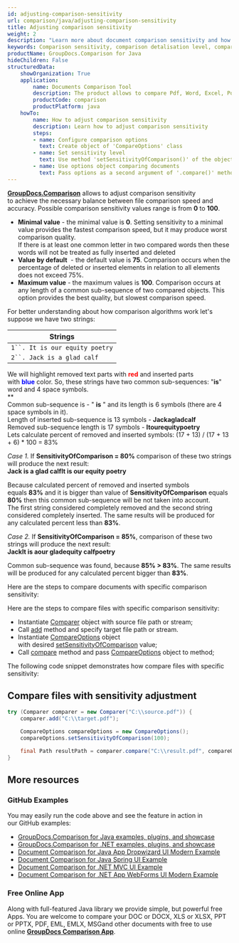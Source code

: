 ```yaml
---
id: adjusting-comparison-sensitivity
url: comparison/java/adjusting-comparison-sensitivity
title: Adjusting comparison sensitivity
weight: 2
description: "Learn more about document comparison sensitivity and how to adjust it to achieve best performance and accuracy when compare documents with GroupDocs.Comparison for Java."
keywords: Comparison sensitivity, comparison detalisation level, compare documents, file comparison
productName: GroupDocs.Comparison for Java
hideChildren: False
structuredData:
    showOrganization: True
    application:
        name: Documents Comparison Tool
        description: The product allows to compare Pdf, Word, Excel, PowerPoint, AutoCad, Image, Code and much more file formats. Comparison API also supports accepting or rejecting changes, extracting document information and generating comparison report
        productCode: comparison
        productPlatform: java
    howTo:
        name: How to adjust comparison sensitivity
        description: Learn how to adjust comparison sensitivity
        steps:
        - name: Configure comparison options
          text: Create object of 'CompareOptions' class
        - name: Set sensitivity level
          text: Use method 'setSensitivityOfComparison()' of the object to set sensitivity of comparison
        - name: Use options object comparing documents
          text: Pass options as a second argument of '.compare()' method
---
```

**[GroupDocs.Comparison](https://products.groupdocs.com/comparison/java)** allows to adjust comparison sensitivity to achieve the necessary balance between file comparison speed and accuracy. Possible comparison sensitivity values range is from **0** to **100**.

*   **Minimal value** - the minimal value is **0**. Setting sensitivity to a minimal value provides the fastest comparison speed, but it may produce worst comparison quality.  
    If there is at least one common letter in two compared words then these words will not be treated as fully inserted and deleted
*   **Value by default**  - the default value is **75**. Comparison occurs when the percentage of deleted or inserted elements in relation to all elements does not exceed 75%.
*   **Maximum value** - the maximum values is **100**. Comparison occurs at any length of a common sub-sequence of two compared objects. This option provides the best quality, but slowest comparison speed.    

For better understanding about how comparison algorithms work let's suppose we have two strings:

| Strings |
| --- |
| `1``. It is our equity poetry` |
| `2``. Jack is a glad calf` |

We will highlight removed text parts with <font color="red">**red**</font> and inserted parts with <font color="blue">**blue**</font> color. So, these strings have two common sub-sequences: "**is**" word and 4 space symbols.   
**  
Common sub-sequence is - " **is**   " and its length is 6 symbols (there are 4 space symbols in it).  
Length of inserted sub-sequence is 13 symbols - **Jackagladcalf**  
Removed sub-sequence length is 17 symbols - **Itourequitypoetry**  
Lets calculate percent of removed and inserted symbols: (17 + 13) / (17 + 13 + 6) * 100 = 83%

*Case 1.* If **SensitivityOfComparison = 80%** comparison of these two strings will produce the next result:  
**Jack is a glad calfIt is our equity poetry**

Because calculated percent of removed and inserted symbols equals **83%** and it is bigger than value of **SensitivityOfComparison** equals **80%** then this common sub-sequence will be not taken into account.  
The first string considered completely removed and the second string considered completely inserted. The same results will be produced for any calculated percent less than **83%**.

*Case 2.* If **SensitivityOfComparison = 85%**, comparison of these two strings will produce the next result:  
**JackIt is aour gladequity calfpoetry**

Common sub-sequence was found, because **85% > 83%**. The same results will be produced for any calculated percent bigger than **83%**.


Here are the steps to compare documents with specific comparison sensitivity:

Here are the steps to compare files with specific comparison sensitivity:

*   Instantiate [Comparer](https://apireference.groupdocs.com/comparison/java/com.groupdocs.comparison/Comparer) object with source file path or stream;    
*   Call [add](https://apireference.groupdocs.com/comparison/java/com.groupdocs.comparison/Comparer#add(java.lang.String)) method and specify target file path or stream.    
*   Instantiate [CompareOptions](https://apireference.groupdocs.com/comparison/java/com.groupdocs.comparison.options/CompareOptions) object with desired [setSensitivityOfComparison](https://apireference.groupdocs.com/comparison/java/com.groupdocs.comparison.options/CompareOptions#getSensitivityOfComparison()) value;    
*   Call [compare](https://apireference.groupdocs.com/comparison/java/com.groupdocs.comparison/Comparer#compare(java.lang.String,%20com.groupdocs.comparison.options.CompareOptions)) method and pass [CompareOptions](https://apireference.groupdocs.com/comparison/java/com.groupdocs.comparison.options/CompareOptions) object to method;
    

The following code snippet demonstrates how compare files with specific sensitivity: 

## Compare files with sensitivity adjustment

```java
try (Comparer comparer = new Comparer("C:\\source.pdf")) {
    comparer.add("C:\\target.pdf");

    CompareOptions compareOptions = new CompareOptions();
    compareOptions.setSensitivityOfComparison(100);

    final Path resultPath = comparer.compare("C:\\result.pdf", compareOptions);
}
```

## More resources

### GitHub Examples
You may easily run the code above and see the feature in action in our GitHub examples:

*   [GroupDocs.Comparison for Java examples, plugins, and showcase](https://github.com/groupdocs-comparison/GroupDocs.Comparison-for-Java)
*   [GroupDocs.Comparison for .NET examples, plugins, and showcase](https://github.com/groupdocs-comparison/GroupDocs.Comparison-for-.NET)
*   [Document Comparison for Java App Dropwizard UI Modern Example](https://github.com/groupdocs-comparison/GroupDocs.Comparison-for-Java-Dropwizard)    
*   [Document Comparison for Java Spring UI Example](https://github.com/groupdocs-comparison/GroupDocs.Comparison-for-Java-Spring)    
*   [Document Comparison for .NET MVC UI Example](https://github.com/groupdocs-comparison/GroupDocs.Comparison-for-.NET-MVC)    
*   [Document Comparison for .NET App WebForms UI Modern Example](https://github.com/groupdocs-comparison/GroupDocs.Comparison-for-.NET-WebForms)
    

### Free Online App
Along with full-featured Java library we provide simple, but powerful free Apps.
You are welcome to compare your DOC or DOCX, XLS or XLSX, PPT or PPTX, PDF, EML, EMLX, MSGand other documents with free to use online **[GroupDocs Comparison App](https://products.groupdocs.app/comparison)**.
